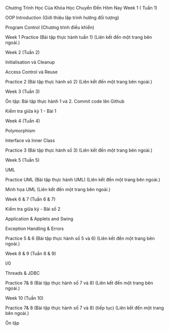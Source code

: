 Chương Trình Học Của Khóa Học
Chuyển Đến Hôm Nay
Week 1 ( Tuần 1)

OOP Introduction (Giới thiệu lập trình hướng đối tượng)

Program Control (Chương trình điều khiển)

Week 1 Practice (Bài tập thực hành tuần 1) (Liên kết đến một trang bên ngoài.)

 

Week 2 (Tuần 2)

Initialisation và Cleanup

Access Control và Reuse

Practice 2 (Bài tập thực hành sô 2) (Liên kết đến một trang bên ngoài.)

Week 3 (Tuần 3)

Ôn tập: Bài tập thực hành 1 và 2. Commit code lên Github

Kiểm tra giữa kỳ 1 - Bài 1

Week 4 (Tuần 4)

Polymorphism

Interface và Inner Class 

Practice 3 (Bài tập thực hành số 3) (Liên kết đến một trang bên ngoài.)

Week 5 (Tuần 5)

UML

Practice UML (Bài tập thực hành UML) (Liên kết đến một trang bên ngoài.)

Minh họa UML (Liên kết đến một trang bên ngoài.)

Week 6 & 7 (Tuần 6 & 7)

Kiểm tra giữa kỳ - Bài số 2

Application & Applets and Swing

Exception Handling & Errors

Practice 5 & 6 (Bài tập thực hành số 5 và 6) (Liên kết đến một trang bên ngoài.)

Week 8 & 9 (Tuần 8 & 9)

I/0

Threads & JDBC

Practice 7& 8 (Bài tập thực hành số 7 và 8) (Liên kết đến một trang bên ngoài.)

Week 10 (Tuần 10)

Practice 7& 8 (Bài tập thực hành số 7 và 8) (tiếp tục) (Liên kết đến một trang bên ngoài.)

Ôn tập
